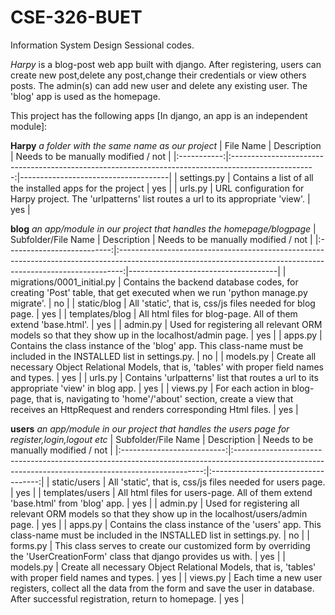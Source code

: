 # CSE-326-BUET
Information System Design Sessional codes.

*Harpy* is a blog-post web app built with django. After registering, users can create new post,delete any post,change their credentials or view others posts. The admin(s) can add new user and delete any existing user. The 'blog' app is used as the homepage.

This project has the following apps [In django, an app is an independent module]:

**Harpy** *a folder with the same name as our project*
|  File Name  |                                             Description                                             | Needs to be manually modified / not |
|:-----------:|:---------------------------------------------------------------------------------------------------:|-------------------------------------|
| settings.py |                      Contains a list of all the installed apps for the project                      | yes                                 |
|   urls.py   | URL configuration for Harpy project. The 'urlpatterns' list routes a url to its appropriate 'view'. | yes                                 |

**blog** *an app/module in our project that handles the homepage/blogpage*
|     Subfolder/File Name    |                                                                          Description                                                                          | Needs to be manually modified / not |
|:--------------------------:|:-------------------------------------------------------------------------------------------------------------------------------------------------------------:|-------------------------------------|
| migrations/0001_initial.py | Contains the backend database codes, for creating 'Post' table, that get executed when we run 'python manage.py migrate'.                                     | no                                  |
| static/blog                | All 'static', that is, css/js files needed for blog page.                                                                                                     | yes                                 |
| templates/blog             | All html files for blog-page. All of them extend 'base.html'.                                                                                                 | yes                                 |
| admin.py                   | Used for registering all relevant ORM models so that they show up in the localhost/admin page.                                                                | yes                                 |
| apps.py                    | Contains the class instance of the 'blog' app. This class-name must be included in the  INSTALLED list in settings.py.                                        | no                                  |
| models.py                  | Create all necessary Object Relational Models, that is, 'tables' with proper field names and types.                                                           | yes                                 |
| urls.py                    | Contains 'urlpatterns' list that routes a url to its appropriate 'view' in blog app.                                                                          | yes                                 |
| views.py                   | For each action in blog-page, that is, navigating to 'home'/'about' section, create a view that receives an HttpRequest and renders corresponding Html files. | yes                                 |

**users** *an app/module in our project that handles the users page for register,login,logout etc*
|     Subfolder/File Name    |                                                                      Description                                                                     | Needs to be manually modified / not |
|:--------------------------:|:----------------------------------------------------------------------------------------------------------------------------------------------------:|:-----------------------------------:|
|        static/users        | All 'static', that is, css/js files needed for users page.                                              												|                 yes                 |
|       templates/users      | All html files for users-page. All of them extend 'base.html' from 'blog' app.                                    									|                 yes                 |
|          admin.py          | Used for registering all relevant ORM models so that they show up in the localhost/users/admin page.                         						|                 yes                 |
|           apps.py          | Contains the class instance of the 'users' app. This class-name must be included in the  INSTALLED list in settings.py.               				|                  no                 |
|          forms.py          | This class serves to create our customized form by overriding the 'UserCreationForm' class that  django provides us with.              				|                 yes                 |
|          models.py         | Create all necessary Object Relational Models, that is, 'tables' with proper field names and types.                         							|                 yes                 |
|          views.py          | Each time a new user registers, collect all the data from the form and save the user in database. After successful registration, return to homepage. |                 yes                 |

